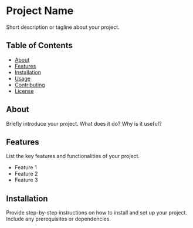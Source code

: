 # Project Name

Short description or tagline about your project.

## Table of Contents

- [About](#about)
- [Features](#features)
- [Installation](#installation)
- [Usage](#usage)
- [Contributing](#contributing)
- [License](#license)

## About

Briefly introduce your project. What does it do? Why is it useful?

## Features

List the key features and functionalities of your project.

- Feature 1
- Feature 2
- Feature 3

## Installation

Provide step-by-step instructions on how to install and set up your project. Include any prerequisites or dependencies.

